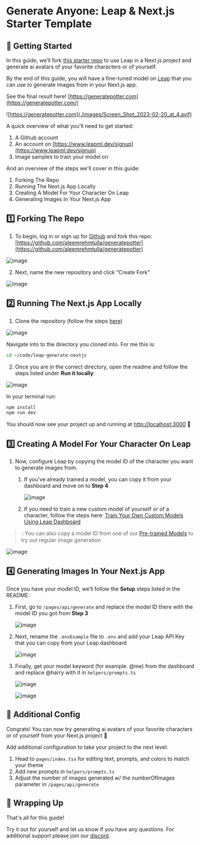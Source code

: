 # Generate Anyone: Leap & Next.js Starter Template

## 📝 Getting Started

In this guide, we’ll fork [this starter repo](https://github.com/aleemrehmtulla/leap-template) to use Leap in a Next.js project and generate ai avatars of your favorite characters or of yourself.

By the end of this guide, you will have a fine-tuned model on [Leap](https://www.leapml.dev/) that you can use to generate images from in your Next.js app.

See the final result here! [https://generatepotter.com](https://generatepotter.com/)

![https://generatepotter.com](./images/Screen_Shot_2023-02-20_at_4.avif)

A quick overview of what you'll need to get started:

1. A Github account
2. An account on [https://www.leapml.dev/signup](https://www.leapml.dev/signup)
3. Image samples to train your model on

And an overview of the steps we'll cover in this guide:

1. Forking The Repo
2. Running The Next.js App Locally
3. Creating A Model For Your Character On Leap
4. Generating Images In Your Next.js App

## 1️⃣ Forking The Repo

1. To begin, log in or sign up for [Github](https://github.com/) and fork this repo: [https://github.com/aleemrehmtulla/generatepotter](https://github.com/aleemrehmtulla/generatepotter)

![image](./images/Screen_Shot_2023-02-21_at_11.avif)

2. Next, name the new repository and click “Create Fork”

![image](./images/Screen_Shot_2023-02-21_at_11_02.avif)

## 2️⃣ Running The Next.js App Locally

1. Clone the repository (follow the steps [here](https://docs.github.com/en/repositories/creating-and-managing-repositories/cloning-a-repository))

![image](./images/Screen_Shot_2023-02-21_at_11_2_01.avif)

Navigate into to the directory you cloned into. For me this is:

```bash
cd ~/code/leap-generate-nextjs
```

2. Once you are in the correct directory, open the readme and follow the steps listed under **Run it locally**:

![image](./images/Screen_Shot_2023-02-21_at_11_2_02.avif)

In your terminal run:

```bash
npm install
npm run dev
```

You should now see your project up and running at [http://localhost:3000](http://localhost:3000/) 🥳

## 3️⃣ Creating A Model For Your Character On Leap

1. Now, configure Leap by copying the model ID of the character you want to generate images from.

   1. If you’ve already trained a model, you can copy it from your dashboard and move on to **Step 4**

      ![image](./images/Screen_Shot_2023-02-21_at_12.avif)

   2. If you need to train a new custom model of yourself or of a character, follow the steps here:
      [Train Your Own Custom Models Using Leap Dashboard](/guides/train-your-own-fine-tuned-model)

> 💡You can also copy a model ID from one of our [Pre-trained Models](https://docs.leapml.dev/reference/pre-trained-models) to try out regular image generation

![image](./images/Screen_Shot_2023-02-21_at_12_01.avif)

## 4️⃣ Generating Images In Your Next.js App

Once you have your model ID, we’ll follow the **Setup** steps listed in the README:

1. First, go to `/pages/api/generate` and replace the model ID there with the model ID you got from **Step 3**

   ![image](./images/Screen_Shot_2023-02-21_at_1.avif)

2. Next, rename the `.envExample` file to `.env` and add your Leap API Key that you can copy from your Leap dashboard

   ![image](./images/Screen_Shot_2023-02-21_at_1_02.avif)

3. Finally, get your model keyword (for example. @me) from the dashboard and replace @harry with it in `helpers/prompts.ts`

   ![image](./images/Screen_Shot_2023-02-21_at_1_03.avif)

   ![image](./images/Screen_Shot_2023-02-21_at_1_03_02.avif)

## 🔑 Additional Config

Congrats! You can now try generating ai avatars of your favorite characters or of yourself from your Next.js project 🚀

Add additional configuration to take your project to the next level:

1. Head to `pages/index.tsx` for editing text, prompts, and colors to match your theme
2. Add new prompts in `helpers/prompts.ts`
3. Adjust the number of images generated w/ the numberOfImages parameter in `/pages/api/generate`

## 🚀 Wrapping Up

That's all for this guide!

Try it out for yourself and let us know if you have any questions. For additional support please join our [discord](https://discord.com/invite/NCAKTUayPK).

